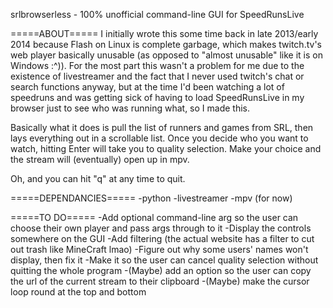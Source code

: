 srlbrowserless - 100% unofficial command-line GUI for SpeedRunsLive

=====ABOUT=====
I initially wrote this some time back in late 2013/early 2014 because Flash on Linux is complete garbage, which makes twitch.tv's web player basically unusable (as opposed to "almost unusable" like it is on Windows :^)). For the most part this wasn't a problem for me due to the existence of livestreamer and the fact that I never used twitch's chat or search functions anyway, but at the time I'd been watching a lot of speedruns and was getting sick of having to load SpeedRunsLive in my browser just to see who was running what, so I made this.

Basically what it does is pull the list of runners and games from SRL, then lays everything out in a scrollable list. Once you decide who you want to watch, hitting Enter will take you to quality selection. Make your choice and the stream will (eventually) open up in mpv.

Oh, and you can hit "q" at any time to quit.

=====DEPENDANCIES=====
-python
-livestreamer
-mpv (for now)

=====TO DO=====
-Add optional command-line arg so the user can choose their own player and pass args through to it
-Display the controls somewhere on the GUI
-Add filtering (the actual website has a filter to cut out trash like MineCraft lmao)
-Figure out why some users' names won't display, then fix it
-Make it so the user can cancel quality selection without quitting the whole program
-(Maybe) add an option so the user can copy the url of the current stream to their clipboard
-(Maybe) make the cursor loop round at the top and bottom
